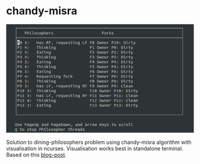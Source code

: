 # chandy-misra
![alt text](https://github.com/JakubSokolowski/chandy-misra/blob/master/screen.png "program screen")

Solution to dining-philosophers problem using chandy-misra algorithm with visualisation in ncurses. Visualisation works best in standalone terminal.
Based on this [blog-post](https://mariusbancila.ro/blog/2017/01/20/dining-philosophers-in-c11-chandy-misra-algorithm/?fbclid=IwAR28PMbYM0RKeZLu5TtqG34gH_zgnrIut7uJEK0sjDxkWb-KoZdrna8a-KE).


